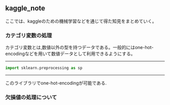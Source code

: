 ## kaggle_note
ここでは、kaggleのための機械学習などを通じて得た知見をまとめていく。

### カテゴリ変数の処理
カテゴリ変数とは,数値以外の型を持つデータである。一般的にはone-hot-encodingなどを用いて数値データとして利用できるようにする。
***
```python
import sklearn.preprocessing as sp
```
***
このライブラリでone-hot-encodingが可能である.

### 欠損値の処理について
